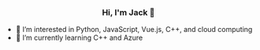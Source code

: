 <h3 align="center">Hi, I'm Jack 👋</h3>

- 👀 I’m interested in Python, JavaScript, Vue.js, C++, and cloud computing
- 🌱 I’m currently learning C++ and Azure
